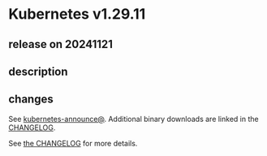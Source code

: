 # Kubernetes v1.29.11

## release on 20241121

## description

## changes

See <a href="https://groups.google.com/forum/#!forum/kubernetes-announce" rel="nofollow">kubernetes-announce@</a>. Additional binary downloads are linked in the <a href="https://github.com/kubernetes/kubernetes/blob/master/CHANGELOG/CHANGELOG-1.29.md">CHANGELOG</a>.

See <a href="https://github.com/kubernetes/kubernetes/blob/master/CHANGELOG/CHANGELOG-1.29.md">the CHANGELOG</a> for more details.

